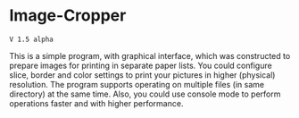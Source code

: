 # Image-Cropper

    V 1.5 alpha

This is a simple program, with graphical interface,
which was constructed to prepare images for printing
in separate paper lists. You could configure slice,
border and color settings to print your pictures in
higher (physical) resolution. The program supports
operating on multiple files (in same directory) at
the same time. Also, you could use console mode to
perform operations faster and with higher performance.
